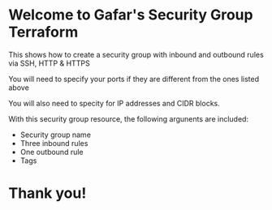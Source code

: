 # Welcome to Gafar's Security Group Terraform
This shows how to create a security group with inbound and outbound rules via SSH, HTTP & HTTPS

You will need to specify your ports if they are different from the ones listed above

You will also need to specity for IP addresses and CIDR blocks.

With this security group resource, the following argunents are included:
 - Security group name
 - Three inbound rules
 - One outbound rule
 - Tags

# Thank you!
